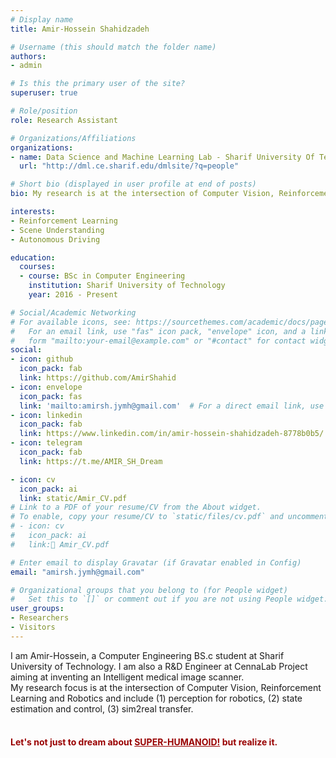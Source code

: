```yaml
---
# Display name
title: Amir-Hossein Shahidzadeh

# Username (this should match the folder name)
authors:
- admin

# Is this the primary user of the site?
superuser: true

# Role/position
role: Research Assistant

# Organizations/Affiliations
organizations:
- name: Data Science and Machine Learning Lab - Sharif University Of Technology
  url: "http://dml.ce.sharif.edu/dmlsite/?q=people"

# Short bio (displayed in user profile at end of posts)
bio: My research is at the intersection of Computer Vision, Reinforcement Learning and Robotics.

interests:
- Reinforcement Learning
- Scene Understanding
- Autonomous Driving

education:
  courses:
  - course: BSc in Computer Engineering
    institution: Sharif University of Technology
    year: 2016 - Present

# Social/Academic Networking
# For available icons, see: https://sourcethemes.com/academic/docs/page-builder/#icons
#   For an email link, use "fas" icon pack, "envelope" icon, and a link in the
#   form "mailto:your-email@example.com" or "#contact" for contact widget.
social:
- icon: github
  icon_pack: fab
  link: https://github.com/AmirShahid
- icon: envelope
  icon_pack: fas
  link: 'mailto:amirsh.jymh@gmail.com'  # For a direct email link, use "mailto:test@example.org".
- icon: linkedin
  icon_pack: fab
  link: https://www.linkedin.com/in/amir-hossein-shahidzadeh-8778b0b5/
- icon: telegram
  icon_pack: fab
  link: https://t.me/AMIR_SH_Dream

- icon: cv
  icon_pack: ai
  link: static/Amir_CV.pdf
# Link to a PDF of your resume/CV from the About widget.
# To enable, copy your resume/CV to `static/files/cv.pdf` and uncomment the lines below.
# - icon: cv
#   icon_pack: ai
#   link: َAmir_CV.pdf

# Enter email to display Gravatar (if Gravatar enabled in Config)
email: "amirsh.jymh@gmail.com"

# Organizational groups that you belong to (for People widget)
#   Set this to `[]` or comment out if you are not using People widget.
user_groups:
- Researchers
- Visitors
---
```


I am Amir-Hossein, a Computer Engineering BS.c student at Sharif University of Technology.
I am also a R&D Engineer at CennaLab Project aiming at inventing an Intelligent medical image scanner.
<br> 
My research focus is at the intersection of Computer Vision, Reinforcement Learning and Robotics and include 
(1) perception for robotics, (2) state estimation and control, (3) sim2real transfer. 
<br>
<br>
<h4 style="color:#990000">Let's not just to dream about <u>SUPER-HUMANOID!</u> but realize it.</h4>
